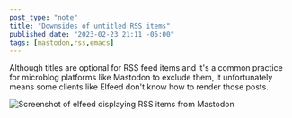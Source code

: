 ```yaml
---
post_type: "note" 
title: "Downsides of untitled RSS items"
published_date: "2023-02-23 21:11 -05:00"
tags: [mastodon,rss,emacs]
---
```


Although titles are optional for RSS feed items and it's a common practice for microblog platforms like Mastodon to exclude them, it unfortunately means some clients like Elfeed don't know how to render those posts. 

![Screenshot of elfeed displaying RSS items from Mastodon](/api/files/images/elfeed-mastodon-rss.png)